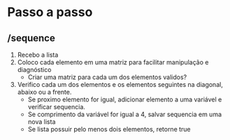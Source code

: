# Passo a passo
## /sequence
1. Recebo a lista
2. Coloco cada elemento em uma matriz para facilitar manipulação e diagnóstico
   * Criar uma matriz para cada um dos elementos validos?
3. Verifico cada um dos elementos e os elementos seguintes na diagonal, abaixo  ou a frente.
    * Se proximo elemento for igual, adicionar elemento a uma variável e verificar sequencia.
    * Se comprimento da variável for igual a 4, salvar sequencia em uma nova lista
    * Se lista possuir pelo menos dois elementos, retorne true